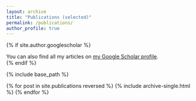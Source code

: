 ```yaml
---
layout: archive
title: "Publications (selected)"
permalink: /publications/
author_profile: true
---
```


{% if site.author.googlescholar %}
  <div class="wordwrap">You can also find all my articles on <a href="{{site.author.googlescholar}}">my Google Scholar profile</a>.</div>
{% endif %}


{% include base_path %}

{% for post in site.publications reversed %}
  {% include archive-single.html %}
{% endfor %}

